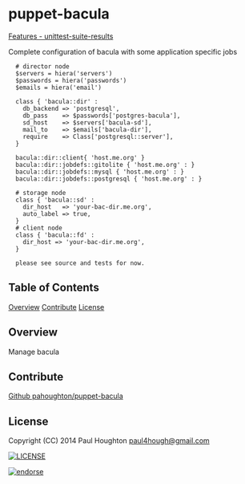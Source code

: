 puppet-bacula
=============

[Features - unittest-suite-results](http://github.com/pahoughton/puppet-bacula/wiki/unittest-suite-results)

Complete configuration of bacula with some application specific jobs
```
  # director node
  $servers = hiera('servers')
  $passwords = hiera('passwords')
  $emails = hiera('email')

  class { 'bacula::dir' :
    db_backend => 'postgresql',
    db_pass    => $passwords['postgres-bacula'],
    sd_host    => $servers['bacula-sd'],
    mail_to    => $emails['bacula-dir'],
    require    => Class['postgresql::server'],
  }

  bacula::dir::client{ 'host.me.org' }
  bacula::dir::jobdefs::gitolite { 'host.me.org' : }
  bacula::dir::jobdefs::mysql { 'host.me.org' : }
  bacula::dir::jobdefs::postgresql { 'host.me.org' : }

  # storage node
  class { 'bacula::sd' :
    dir_host   => 'your-bac-dir.me.org',
    auto_label => true,
  }
  # client node
  class { 'bacula::fd' :
    dir_host => 'your-bac-dir.me.org',
  }

  please see source and tests for now.
```

Table of Contents
-----------------
[Overview](#overview)
[Contribute](#contribute)
[License](#license)

Overview
--------
Manage bacula

Contribute
----------
[Github pahoughton/puppet-bacula](https://github.com/pahoughton/puppet-bacula)

License
--------
Copyright (CC) 2014 Paul Houghton <paul4hough@gmail.com>

[![LICENSE](http://i.creativecommons.org/l/by/3.0/88x31.png)](http://creativecommons.org/licenses/by/3.0/)

[![endorse](https://api.coderwall.com/pahoughton/endorsecount.png)](https://coderwall.com/pahoughton)
